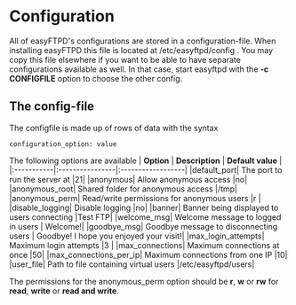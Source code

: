 # Configuration #

All of easyFTPD's configurations are stored in a configuration-file. When installing easyFTPD this file is located at /etc/easyftpd/config .
You may copy this file elsewhere if you want to be able to have separate configurations available as well. In that case, start easyftpd with the **-c CONFIGFILE** option to choose the other config.

## The config-file ##

The configfile is made up of rows of data with the syntax

```
configuration_option: value
```

The following options are available
| **Option** | **Description** | **Default value** |
|:-----------|:----------------|:------------------|
|default\_port| The port to run the server at |21|
|anonymous| Allow anonymous access |no|
|anonymous\_root| Shared folder for anonymous access |/tmp|
|anonymous\_perm| Read/write permissions for anonymous users |r |
|disable\_logging| Disable logging |no|
|banner| Banner being displayed to users connecting |Test FTP|
|welcome\_msg| Welcome message to logged in users | Welcome!|
|goodbye\_msg| Goodbye message to disconnecting users | Goodbye! I hope you enjoyed your visit!|
|max\_login\_attempts| Maximum login attempts |3 |
|max\_connections| Maximum connections at once |50|
|max\_connections\_per\_ip| Maximum connections from one IP |10|
|user\_file| Path to file containing virtual users |/etc/easyftpd/users|

The permissions for the anonymous\_perm option should be **r**, **w** or **rw** for **read**, **write** or **read and write**.